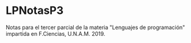 # LPNotasP3
Notas para el tercer parcial de la materia "Lenguajes de programación" impartida en F.Ciencias, U.N.A.M. 2019.
